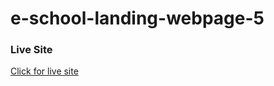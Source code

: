 # e-school-landing-webpage-5

### Live Site
[Click for live site]("https://mi-araf.github.io/e-school-landing-webpage-5/")

